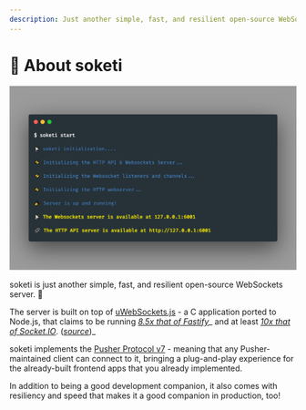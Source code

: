 ```yaml
---
description: Just another simple, fast, and resilient open-source WebSockets server. 📣
---
```


# 📡 About soketi

![](<.gitbook/assets/carbon (22).png>)

soketi is just another simple, fast, and resilient open-source WebSockets server. 📣

The server is built on top of [uWebSockets.js](https://github.com/uNetworking/uWebSockets.js) - a C application ported to Node.js, that claims to be running [_8.5x that of Fastify_](https://alexhultman.medium.com/serving-100k-requests-second-from-a-fanless-raspberry-pi-4-over-ethernet-fdd2c2e05a1e)_ and at least _[_10x that of Socket.IO_](https://medium.com/swlh/100k-secure-websockets-with-raspberry-pi-4-1ba5d2127a23)_. (_[_source_](https://github.com/uNetworking/uWebSockets.js)_)_

soketi implements the [Pusher Protocol v7](https://pusher.com/docs/channels/library\_auth\_reference/pusher-websockets-protocol#version-7-2017-11) - meaning that any Pusher-maintained client can connect to it, bringing a plug-and-play experience for the already-built frontend apps that you already implemented.

In addition to being a good development companion, it also comes with resiliency and speed that makes it a good companion in production, too!
